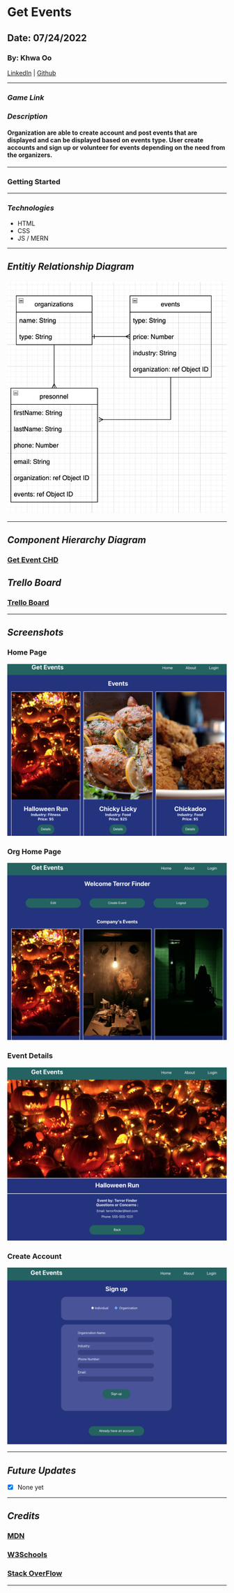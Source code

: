 # Get Events

## Date: 07/24/2022

### By: Khwa Oo

[LinkedIn](https://www.linkedin.com/in/khwa-oo/) | [Github](https://github.com/Khwalab3ar)

---

### _Game Link_

### _Description_

#### Organization are able to create account and post events that are displayed and can be displayed based on events type. User create accounts and sign up or volunteer for events depending on the need from the organizers.

---

### Getting Started

---

### _Technologies_

- HTML
- CSS
- JS / MERN

---

## _Entitiy Relationship Diagram_

### ![Image](/IMAGE/ERD.png)

---

## _Component Hierarchy Diagram_

### [Get Event CHD](https://lucid.app/lucidchart/c256ff15-4185-49c6-93df-2b06a4263324/edit?invitationId=inv_00f67dff-5d1f-492e-8597-1fb07fb9bc13&page=0_0#)

## _Trello Board_

### [Trello Board](https://trello.com/b/XqnNHeSO/get-events)

---

## _Screenshots_

### Home Page

![Image](/IMAGE/Home.png)

### Org Home Page

![Image](/IMAGE/Org-Home.png)

### Event Details

![Image](/IMAGE/Event-Details.png)

### Create Account

![Image](/IMAGE/Create-Org.png)

---

## _Future Updates_

- [x] None yet

---

## _Credits_

### [MDN](https://developer.mozilla.org/en-US/)

### [W3Schools](https://www.w3schools.com/default.asp)

### [Stack OverFlow](https://stackoverflow.com/)

---
